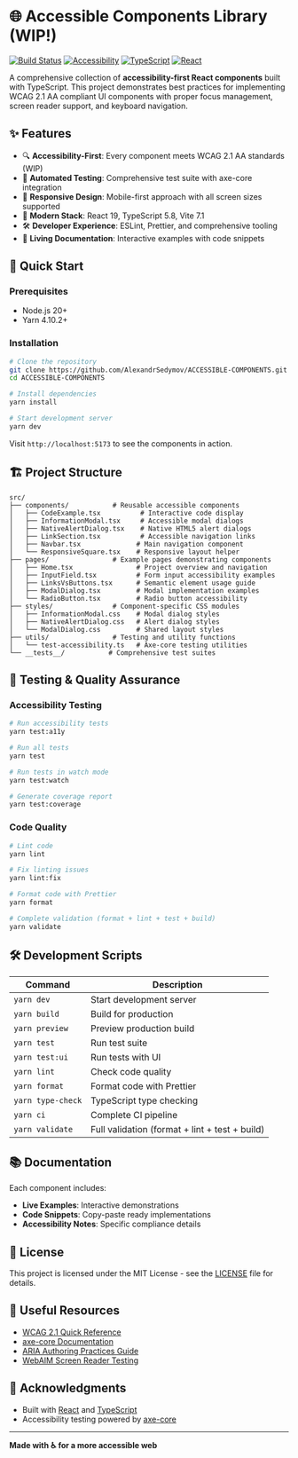# 🌐 Accessible Components Library (WIP!)

[![Build Status](https://img.shields.io/badge/build-passing-brightgreen.svg)](https://github.com/AlexandrSedymov/ACCESSIBLE-COMPONENTS)
[![Accessibility](https://img.shields.io/badge/a11y-WCAG%202.1%20AA-brightgreen.svg)](https://www.w3.org/WAI/WCAG21/quickref/)
[![TypeScript](https://img.shields.io/badge/TypeScript-5.8+-blue.svg)](https://www.typescriptlang.org/)
[![React](https://img.shields.io/badge/React-19.1+-61dafb.svg)](https://reactjs.org/)

A comprehensive collection of **accessibility-first React components** built with TypeScript. This project demonstrates best practices for implementing WCAG 2.1 AA compliant UI components with proper focus management, screen reader support, and keyboard navigation.

## ✨ Features

- 🔍 **Accessibility-First**: Every component meets WCAG 2.1 AA standards (WIP)
- 🧪 **Automated Testing**: Comprehensive test suite with axe-core integration
- 📱 **Responsive Design**: Mobile-first approach with all screen sizes supported
- 🎨 **Modern Stack**: React 19, TypeScript 5.8, Vite 7.1
- 🛠️ **Developer Experience**: ESLint, Prettier, and comprehensive tooling
- 📖 **Living Documentation**: Interactive examples with code snippets

## 🚀 Quick Start

### Prerequisites

- Node.js 20+
- Yarn 4.10.2+

### Installation

```bash
# Clone the repository
git clone https://github.com/AlexandrSedymov/ACCESSIBLE-COMPONENTS.git
cd ACCESSIBLE-COMPONENTS

# Install dependencies
yarn install

# Start development server
yarn dev
```

Visit `http://localhost:5173` to see the components in action.

## 🏗️ Project Structure

```
src/
├── components/           # Reusable accessible components
│   ├── CodeExample.tsx          # Interactive code display
│   ├── InformationModal.tsx     # Accessible modal dialogs
│   ├── NativeAlertDialog.tsx    # Native HTML5 alert dialogs
│   ├── LinkSection.tsx          # Accessible navigation links
│   ├── Navbar.tsx              # Main navigation component
│   └── ResponsiveSquare.tsx    # Responsive layout helper
├── pages/                # Example pages demonstrating components
│   ├── Home.tsx                # Project overview and navigation
│   ├── InputField.tsx          # Form input accessibility examples
│   ├── LinksVsButtons.tsx      # Semantic element usage guide
│   ├── ModalDialog.tsx         # Modal implementation examples
│   └── RadioButton.tsx         # Radio button accessibility
├── styles/               # Component-specific CSS modules
│   ├── InformationModal.css    # Modal dialog styles
│   ├── NativeAlertDialog.css   # Alert dialog styles
│   └── ModalDialog.css         # Shared layout styles
├── utils/                # Testing and utility functions
│   └── test-accessibility.ts   # Axe-core testing utilities
└── __tests__/           # Comprehensive test suites
```

## 🧪 Testing & Quality Assurance

### Accessibility Testing

```bash
# Run accessibility tests
yarn test:a11y

# Run all tests
yarn test

# Run tests in watch mode
yarn test:watch

# Generate coverage report
yarn test:coverage
```

### Code Quality

```bash
# Lint code
yarn lint

# Fix linting issues
yarn lint:fix

# Format code with Prettier
yarn format

# Complete validation (format + lint + test + build)
yarn validate
```

## 🛠️ Development Scripts

| Command           | Description                                    |
| ----------------- | ---------------------------------------------- |
| `yarn dev`        | Start development server                       |
| `yarn build`      | Build for production                           |
| `yarn preview`    | Preview production build                       |
| `yarn test`       | Run test suite                                 |
| `yarn test:ui`    | Run tests with UI                              |
| `yarn lint`       | Check code quality                             |
| `yarn format`     | Format code with Prettier                      |
| `yarn type-check` | TypeScript type checking                       |
| `yarn ci`         | Complete CI pipeline                           |
| `yarn validate`   | Full validation (format + lint + test + build) |

## 📚 Documentation

Each component includes:

- **Live Examples**: Interactive demonstrations
- **Code Snippets**: Copy-paste ready implementations
- **Accessibility Notes**: Specific compliance details

## 📄 License

This project is licensed under the MIT License - see the [LICENSE](LICENSE) file for details.

## 🔗 Useful Resources

- [WCAG 2.1 Quick Reference](https://www.w3.org/WAI/WCAG21/quickref/)
- [axe-core Documentation](https://github.com/dequelabs/axe-core)
- [ARIA Authoring Practices Guide](https://www.w3.org/WAI/ARIA/apg/)
- [WebAIM Screen Reader Testing](https://webaim.org/articles/screenreader_testing/)

## 🙏 Acknowledgments

- Built with [React](https://reactjs.org/) and [TypeScript](https://www.typescriptlang.org/)
- Accessibility testing powered by [axe-core](https://github.com/dequelabs/axe-core)

---

**Made with ♿ for a more accessible web**

